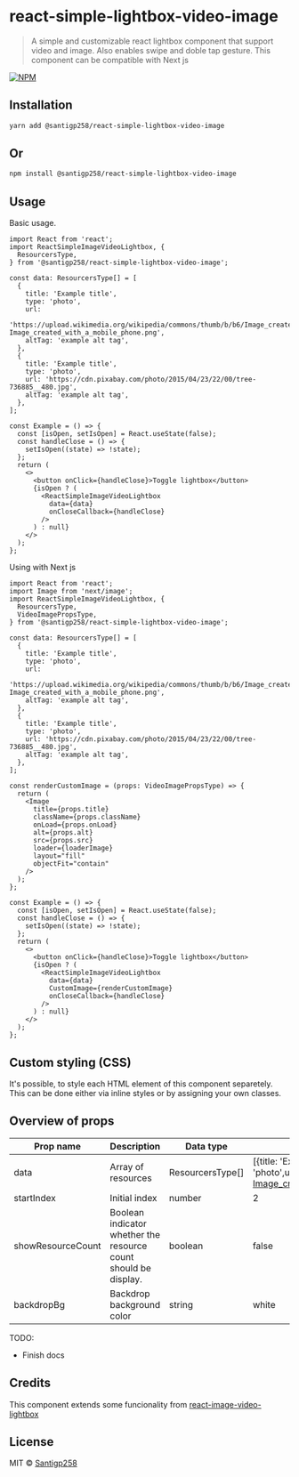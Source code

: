 # react-simple-lightbox-video-image

> A simple and customizable react lightbox component that support video and image. Also enables swipe and doble tap gesture. This component can be compatible with Next js

[![NPM](https://img.shields.io/npm/v/@santigp258/react-simple-lightbox-video-image.svg)](https://www.npmjs.com/package/@santigp258/react-simple-lightbox-video-image)

## Installation

```bash
yarn add @santigp258/react-simple-lightbox-video-image
```

## Or

```bash
npm install @santigp258/react-simple-lightbox-video-image
```

## Usage

Basic usage.

```tsx
import React from 'react';
import ReactSimpleImageVideoLightbox, {
  ResourcersType,
} from '@santigp258/react-simple-lightbox-video-image';

const data: ResourcersType[] = [
  {
    title: 'Example title',
    type: 'photo',
    url:
      'https://upload.wikimedia.org/wikipedia/commons/thumb/b/b6/Image_created_with_a_mobile_phone.png/1200px-Image_created_with_a_mobile_phone.png',
    altTag: 'example alt tag',
  },
  {
    title: 'Example title',
    type: 'photo',
    url: 'https://cdn.pixabay.com/photo/2015/04/23/22/00/tree-736885__480.jpg',
    altTag: 'example alt tag',
  },
];

const Example = () => {
  const [isOpen, setIsOpen] = React.useState(false);
  const handleClose = () => {
    setIsOpen((state) => !state);
  };
  return (
    <>
      <button onClick={handleClose}>Toggle lightbox</button>
      {isOpen ? (
        <ReactSimpleImageVideoLightbox
          data={data}
          onCloseCallback={handleClose}
        />
      ) : null}
    </>
  );
};
```

Using with Next js

```tsx
import React from 'react';
import Image from 'next/image';
import ReactSimpleImageVideoLightbox, {
  ResourcersType,
  VideoImagePropsType,
} from '@santigp258/react-simple-lightbox-video-image';

const data: ResourcersType[] = [
  {
    title: 'Example title',
    type: 'photo',
    url:
      'https://upload.wikimedia.org/wikipedia/commons/thumb/b/b6/Image_created_with_a_mobile_phone.png/1200px-Image_created_with_a_mobile_phone.png',
    altTag: 'example alt tag',
  },
  {
    title: 'Example title',
    type: 'photo',
    url: 'https://cdn.pixabay.com/photo/2015/04/23/22/00/tree-736885__480.jpg',
    altTag: 'example alt tag',
  },
];

const renderCustomImage = (props: VideoImagePropsType) => {
  return (
    <Image
      title={props.title}
      className={props.className}
      onLoad={props.onLoad}
      alt={props.alt}
      src={props.src}
      loader={loaderImage}
      layout="fill"
      objectFit="contain"
    />
  );
};

const Example = () => {
  const [isOpen, setIsOpen] = React.useState(false);
  const handleClose = () => {
    setIsOpen((state) => !state);
  };
  return (
    <>
      <button onClick={handleClose}>Toggle lightbox</button>
      {isOpen ? (
        <ReactSimpleImageVideoLightbox
          data={data}
          CustomImage={renderCustomImage}
          onCloseCallback={handleClose}
        />
      ) : null}
    </>
  );
};
```

## Custom styling (CSS)

It's possible, to style each HTML element of this component separetely. This can be done either via inline styles or by assigning your own classes.

## Overview of props

| Prop name         | Description                                                     | Data type        | Example                                                                                                                                                                                                                   | Default        |
| ----------------- | --------------------------------------------------------------- | ---------------- | ------------------------------------------------------------------------------------------------------------------------------------------------------------------------------------------------------------------------- | -------------- |
| data              | Array of resources                                              | ResourcersType[] | [{title: 'Example title',type: 'photo',url:'https://upload.wikimedia.org/wikipedia/commons/thumb/b/b6/Image_created_with_a_mobile_phone.png/1200px-Image_created_with_a_mobile_phone.png',altTag: 'example alt tag', },]; | undefined      |
| startIndex        | Initial index                                                   | number           | 2                                                                                                                                                                                                                         | 0              |
| showResourceCount | Boolean indicator whether the resource count should be display. | boolean          | false                                                                                                                                                                                                                     | false          |
| backdropBg        | Backdrop background color                                       | string           | white                                                                                                                                                                                                                     | rgba(0,0,0,.5) |

TODO:

- Finish docs

## Credits

This component extends some funcionality from
[react-image-video-lightbox](https://github.com/Ngineer101/react-image-video-lightbox)

## License

MIT © [Santigp258](https://github.com/santigp258/)
